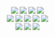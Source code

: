 <div align=center>

<img src="https://img.shields.io/badge/HTML5-E34F26?style=flat-square&logo=HTML5&logoColor=white"/> <img src="https://img.shields.io/badge/CSS3-1572B6?style=flat-square&logo=CSS3&logoColor=white"/> <img src="https://img.shields.io/badge/Sass-CC6699?style=flat-square&logo=Sass&logoColor=white"> <img src="https://img.shields.io/badge/JavaScript-F7Df1E?style=flat-square&logo=JavaScript&logoColor=white"/><br/><img src="https://img.shields.io/badge/TypeScript-3178C6?style=flat-square&logo=TypeScript&logoColor=white"/> <img src="https://img.shields.io/badge/React-61DAFB?style=flat-square&logo=React&logoColor=black">
<img src="https://img.shields.io/badge/Git-F05032?style=flat-square&logo=Git&logoColor=white"> <img src="https://img.shields.io/badge/GitHub-000000?style=flat-square&logo=GitHub&logoColor=white"> <img src="https://img.shields.io/badge/Notion-F3F3F3?style=flat-square&logo=Notion&logoColor=black"><br/><img src="https://img.shields.io/badge/Slack-4A154B?style=flat-square&logo=Slack&logoColor=white"> <img src="https://img.shields.io/badge/DisCord-5865F2?style=flat-square&logo=DisCord&logoColor=white"> <img src="https://img.shields.io/badge/Figma-F24E1E?style=flat-square&logo=Figma&logoColor=white"> 

</div>
